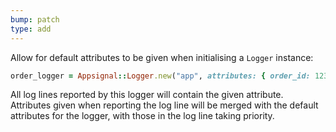 ```yaml
---
bump: patch
type: add
---
```


Allow for default attributes to be given when initialising a `Logger` instance:

```ruby
order_logger = Appsignal::Logger.new("app", attributes: { order_id: 123 })
```

All log lines reported by this logger will contain the given attribute. Attributes given when reporting the log line will be merged with the default attributes for the logger, with those in the log line taking priority.
